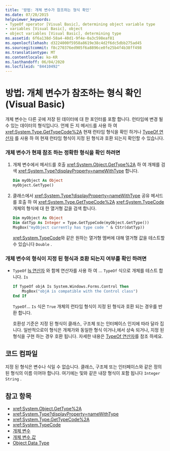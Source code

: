 ```yaml
---
title: '방법: 개체 변수가 참조하는 형식 확인'
ms.date: 07/20/2015
helpviewer_keywords:
- TypeOf operator [Visual Basic], determining object variable type
- variables [Visual Basic], object
- object variables [Visual Basic], determining type
ms.assetid: 6f6a138d-58a4-40d1-9f4e-0a3c598eaf81
ms.openlocfilehash: d3224000f5958a8619e38c4d2f6dc5dbb275ad45
ms.sourcegitcommit: f8c270376ed905f6a8896ce0fe25b4f4b38ff498
ms.translationtype: MT
ms.contentlocale: ko-KR
ms.lasthandoff: 06/04/2020
ms.locfileid: "84410492"
---
```

# <a name="how-to-determine-what-type-an-object-variable-refers-to-visual-basic"></a>방법: 개체 변수가 참조하는 형식 확인(Visual Basic)

개체 변수는 다른 곳에 저장 된 데이터에 대 한 포인터를 포함 합니다. 런타임에 변경 될 수 있는 데이터의 형식입니다. 언제 든 지 메서드를 사용 하 여 <xref:System.Type.GetTypeCode%2A> 현재 런타임 형식을 확인 하거나 [TypeOf 연산자](../../../language-reference/operators/typeof-operator.md) 를 사용 하 여 현재 런타임 형식이 지정 된 형식과 호환 되는지 확인할 수 있습니다.

### <a name="to-determine-the-exact-type-an-object-variable-currently-refers-to"></a>개체 변수가 현재 참조 하는 정확한 형식을 확인 하려면

1. 개체 변수에서 메서드를 호출 <xref:System.Object.GetType%2A> 하 여 개체를 검색 <xref:System.Type?displayProperty=nameWithType> 합니다.

    ```vb
    Dim myObject As Object
    myObject.GetType()
    ```

2. 클래스에서 <xref:System.Type?displayProperty=nameWithType> 공유 메서드를 호출 하 여 <xref:System.Type.GetTypeCode%2A> <xref:System.TypeCode> 개체의 형식에 대 한 열거형 값을 검색 합니다.

    ```vb
    Dim myObject As Object
    Dim datTyp As Integer = Type.GetTypeCode(myObject.GetType())
    MsgBox("myObject currently has type code " & CStr(datTyp))
    ```

    <xref:System.TypeCode>와 같은 원하는 열거형 멤버에 대해 열거형 값을 테스트할 수 있습니다 `Double` .

### <a name="to-determine-whether-an-object-variables-type-is-compatible-with-a-specified-type"></a>개체 변수의 형식이 지정 된 형식과 호환 되는지 여부를 확인 하려면

- `TypeOf` [Is 연산자](../../../language-reference/operators/is-operator.md) 와 함께 연산자를 사용 하 여 ... `TypeOf` 식으로 개체를 테스트 합니다. `Is`

    ```vb
    If TypeOf objA Is System.Windows.Forms.Control Then
        MsgBox("objA is compatible with the Control class")
    End If
    ```

    `TypeOf`... `Is` 식은 `True` 개체의 런타임 형식이 지정 된 형식과 호환 되는 경우를 반환 합니다.

    호환성 기준은 지정 된 형식이 클래스, 구조체 또는 인터페이스 인지에 따라 달라 집니다. 일반적으로이 형식은 개체가와 동일한 형식 이거나,에서 상속 되거나, 지정 된 형식을 구현 하는 경우 호환 됩니다. 자세한 내용은 [TypeOf 연산자](../../../language-reference/operators/typeof-operator.md)를 참조 하세요.

## <a name="compile-the-code"></a>코드 컴파일

지정 된 형식은 변수나 식일 수 없습니다. 클래스, 구조체 또는 인터페이스와 같은 정의 된 형식의 이름 이어야 합니다. 여기에는 및와 같은 내장 형식이 포함 됩니다 `Integer` `String` .

## <a name="see-also"></a>참고 항목

- <xref:System.Object.GetType%2A>
- <xref:System.Type?displayProperty=nameWithType>
- <xref:System.Type.GetTypeCode%2A>
- <xref:System.TypeCode>
- [개체 변수](object-variables.md)
- [개체 변수 값](object-variable-values.md)
- [Object Data Type](../../../language-reference/data-types/object-data-type.md)
